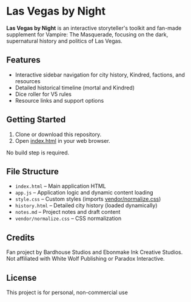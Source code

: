 # Las Vegas by Night

**Las Vegas by Night** is an interactive storyteller's toolkit and fan-made supplement for Vampire: The Masquerade, focusing on the dark, supernatural history and politics of Las Vegas.

## Features

- Interactive sidebar navigation for city history, Kindred, factions, and resources
- Detailed historical timeline (mortal and Kindred)
- Dice roller for V5 rules
- Resource links and support options

## Getting Started

1. Clone or download this repository.
2. Open [index.html](index.html) in your web browser.

No build step is required.

## File Structure

- `index.html` – Main application HTML
- `app.js` – Application logic and dynamic content loading
- `style.css` – Custom styles (imports [vendor/normalize.css](vendor/normalize.css))
- `history.html` – Detailed city history (loaded dynamically)
- `notes.md` – Project notes and draft content
- `vendor/normalize.css` – CSS normalization

## Credits

Fan project by Bardhouse Studios and Ebonmake Ink Creative Studios.  
Not affiliated with White Wolf Publishing or Paradox Interactive.

## License

This project is for personal, non-commercial use